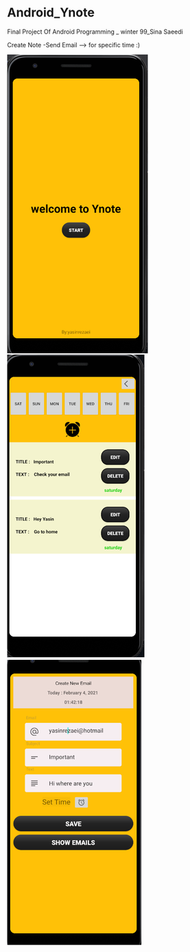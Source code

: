 # Android_Ynote
Final Project Of Android Programming _ winter 99_Sina Saeedi


Create Note -Send Email --> for specific time :)


![Screenshot](1.png)
![Screenshot](2.png)
![Screenshot](4.png)
